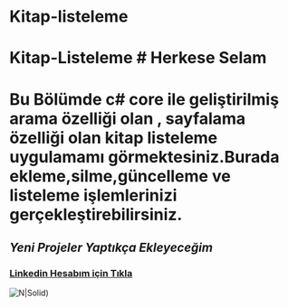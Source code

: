 # Kitap-listeleme

# Kitap-Listeleme # Herkese Selam 
# Bu Bölümde c# core ile geliştirilmiş arama özelliği olan , sayfalama özelliği olan kitap listeleme uygulamamı görmektesiniz.Burada ekleme,silme,güncelleme ve listeleme işlemlerinizi gerçekleştirebilirsiniz.
## _Yeni Projeler Yaptıkça Ekleyeceğim_  
### [Linkedin Hesabım için Tıkla](https://www.linkedin.com/in/bilalkocoglu) 
![N|Solid]([https://encrypted-tbn0.gstatic.com/images?q=tbn:ANd9GcTRiw0ew5bOe03kZvvoSDyFCH1OjPLYd4txRHz1obYHSdQU3R6G8HWCI6kcsG7fivEN8mo&usqp=CAU))
